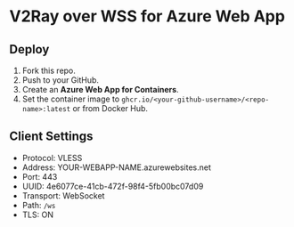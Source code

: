 # V2Ray over WSS for Azure Web App

## Deploy
1. Fork this repo.
2. Push to your GitHub.
3. Create an **Azure Web App for Containers**.
4. Set the container image to `ghcr.io/<your-github-username>/<repo-name>:latest` or from Docker Hub.

## Client Settings
- Protocol: VLESS
- Address: YOUR-WEBAPP-NAME.azurewebsites.net
- Port: 443
- UUID: 4e6077ce-41cb-472f-98f4-5fb00bc07d09
- Transport: WebSocket
- Path: `/ws`
- TLS: ON
